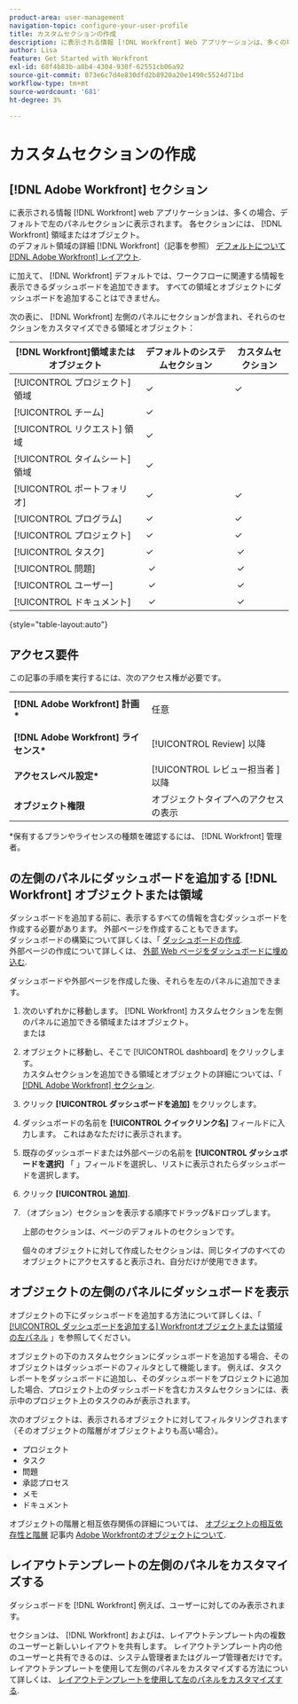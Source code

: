 ```yaml
---
product-area: user-management
navigation-topic: configure-your-user-profile
title: カスタムセクションの作成
description: に表示される情報 [!DNL Workfront] Web アプリケーションは、多くの場合、デフォルトでは左側のパネルのセクションに表示されます。 各セクションには、 [!DNL Workfront] 領域またはオブジェクト。
author: Lisa
feature: Get Started with Workfront
exl-id: 68f4b83b-a8b4-4304-930f-62551cb06a92
source-git-commit: 073e6c7d4e830dfd2b8920a20e1490c5524d71bd
workflow-type: tm+mt
source-wordcount: '681'
ht-degree: 3%

---
```


# カスタムセクションの作成

## [!DNL Adobe Workfront] セクション

に表示される情報 [!DNL Workfront] web アプリケーションは、多くの場合、デフォルトで左のパネルセクションに表示されます。 各セクションには、 [!DNL Workfront] 領域またはオブジェクト。\
のデフォルト領域の詳細 [!DNL Workfront]（記事を参照） [デフォルトについて [!DNL Adobe Workfront] レイアウト](../../../administration-and-setup/customize-workfront/use-layout-templates/about-the-default-wf-layout.md).

に加えて、 [!DNL Workfront] デフォルトでは、ワークフローに関連する情報を表示できるダッシュボードを追加できます。 すべての領域とオブジェクトにダッシュボードを追加することはできません。

次の表に、 [!DNL Workfront] 左側のパネルにセクションが含まれ、それらのセクションをカスタマイズできる領域とオブジェクト：

| **[!DNL Workfront]領域またはオブジェクト** | **デフォルトのシステムセクション** | **カスタムセクション** |
|---|---|---|
| [!UICONTROL プロジェクト] 領域 | ✓ | ✓ |
| [!UICONTROL チーム] | ✓ |   |
| [!UICONTROL リクエスト] 領域 | ✓ |   |
| [!UICONTROL タイムシート] 領域 | ✓ |   |
| [!UICONTROL ポートフォリオ] | ✓ | ✓ |
| [!UICONTROL プログラム] | ✓ | ✓ |
| [!UICONTROL プロジェクト] | ✓ | ✓ |
| [!UICONTROL タスク] | ✓ |  ✓ |
| [!UICONTROL 問題] |  ✓ |  ✓ |
| [!UICONTROL ユーザー] |  ✓ |  ✓ |
| [!UICONTROL ドキュメント] |  ✓ |  ✓ |

{style=&quot;table-layout:auto&quot;}

## アクセス要件

この記事の手順を実行するには、次のアクセス権が必要です。

<table style="table-layout:auto"> 
 <col> 
 </col> 
 <col> 
 </col> 
 <tbody> 
  <tr> 
   <td role="rowheader"><strong>[!DNL Adobe Workfront] 計画*</strong></td> 
   <td> <p>任意</p> </td> 
  </tr> 
  <tr> 
   <td role="rowheader"><strong>[!DNL Adobe Workfront] ライセンス*</strong></td> 
   <td> <p>[!UICONTROL Review] 以降</p> </td> 
  </tr> 
  <tr> 
   <td role="rowheader"><strong>アクセスレベル設定*</strong></td> 
   <td>[!UICONTROL レビュー担当者 ] 以降</td> 
  </tr> 
  <tr> 
   <td role="rowheader"><strong>オブジェクト権限</strong></td> 
   <td>オブジェクトタイプへのアクセスの表示</td> 
  </tr> 
 </tbody> 
</table>

&#42;保有するプランやライセンスの種類を確認するには、 [!DNL Workfront] 管理者。

## の左側のパネルにダッシュボードを追加する [!DNL Workfront] オブジェクトまたは領域

ダッシュボードを追加する前に、表示するすべての情報を含むダッシュボードを作成する必要があります。 外部ページを作成することもできます。\
ダッシュボードの構築について詳しくは、「 [ダッシュボードの作成](../../../reports-and-dashboards/dashboards/creating-and-managing-dashboards/create-dashboard.md).\
外部ページの作成について詳しくは、 [外部 Web ページをダッシュボードに埋め込む](../../../reports-and-dashboards/dashboards/creating-and-managing-dashboards/embed-external-web-page-dashboard.md).

ダッシュボードや外部ページを作成した後、それらを左のパネルに追加できます。

1. 次のいずれかに移動します。 [!DNL Workfront] カスタムセクションを左側のパネルに追加できる領域またはオブジェクト。\
   または
1. オブジェクトに移動し、そこで [!UICONTROL dashboard] をクリックします。\
   カスタムセクションを追加できる領域とオブジェクトの詳細については、「 [[!DNL Adobe Workfront] セクション](#adobe-workfront-sections).
1. クリック **[!UICONTROL ダッシュボードを追加]** をクリックします。
1. ダッシュボードの名前を **[!UICONTROL クイックリンク名]** フィールドに入力します。 これはあなただけに表示されます。
1. 既存のダッシュボードまたは外部ページの名前を **[!UICONTROL ダッシュボードを選択]** 「 」フィールドを選択し、リストに表示されたらダッシュボードを選択します。
1. クリック **[!UICONTROL 追加]**.
1. （オプション）セクションを表示する順序でドラッグ&amp;ドロップします。

   上部のセクションは、ページのデフォルトのセクションです。

   個々のオブジェクトに対して作成したセクションは、同じタイプのすべてのオブジェクトにアクセスすると表示され、自分だけが使用できます。

## オブジェクトの左側のパネルにダッシュボードを表示

オブジェクトの下にダッシュボードを追加する方法について詳しくは、「 [[!UICONTROL ダッシュボードを追加する] Workfrontオブジェクトまたは領域の左パネル](#add-a-dashboard-in-the-left-panel-of-a-workfront-object-or-area) 」を参照してください。

オブジェクトの下のカスタムセクションにダッシュボードを追加する場合、そのオブジェクトはダッシュボードのフィルタとして機能します。 例えば、タスクレポートをダッシュボードに追加し、そのダッシュボードをプロジェクトに追加した場合、プロジェクト上のダッシュボードを含むカスタムセクションには、表示中のプロジェクト上のタスクのみが表示されます。

次のオブジェクトは、表示されるオブジェクトに対してフィルタリングされます（そのオブジェクトの階層がオブジェクトよりも高い場合）。

* プロジェクト
* タスク
* 問題
* 承認プロセス
* メモ
* ドキュメント

オブジェクトの階層と相互依存関係の詳細については、 [オブジェクトの相互依存性と階層](../../../workfront-basics/navigate-workfront/workfront-navigation/understand-objects.md#understanding-interdependency-and-hierarchy-of-objects) 記事内 [Adobe Workfrontのオブジェクトについて](../../../workfront-basics/navigate-workfront/workfront-navigation/understand-objects.md).

## レイアウトテンプレートの左側のパネルをカスタマイズする

ダッシュボードを [!DNL Workfront] 例えば、ユーザーに対してのみ表示されます。

セクションは、 [!DNL Workfront] およびは、レイアウトテンプレート内の複数のユーザーと新しいレイアウトを共有します。 レイアウトテンプレート内の他のユーザーと共有できるのは、システム管理者またはグループ管理者だけです。 レイアウトテンプレートを使用して左側のパネルをカスタマイズする方法について詳しくは、 [レイアウトテンプレートを使用して左のパネルをカスタマイズする](/help/quicksilver/administration-and-setup/customize-workfront/use-layout-templates/customize-left-panel.md).
